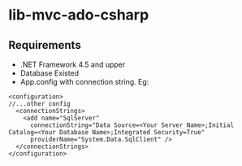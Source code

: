 # lib-mvc-ado-csharp

## Requirements
- .NET Framework 4.5 and upper
- Database Existed
- App.config with connection string. Eg:
```
<configuration>
//...other config
  <connectionStrings>
    <add name="SqlServer"
      connectionString="Data Source=<Your Server Name>;Initial Catalog=<Your Database Name>;Integrated Security=True"
      providerName="System.Data.SqlClient" />
  </connectionStrings>
</configuration>
```
